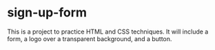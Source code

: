 # sign-up-form
This is a project to practice HTML and CSS techniques. It will include a form, a logo over a transparent background, and a button.